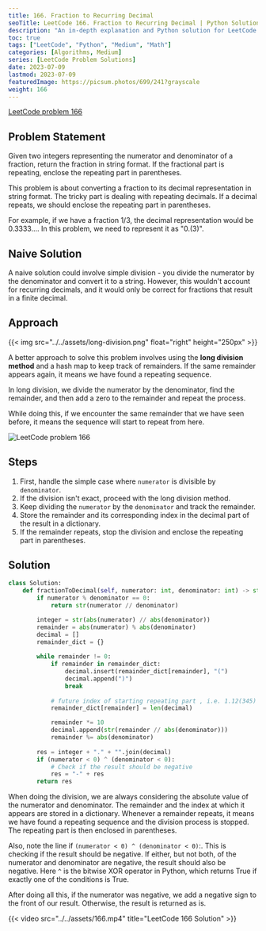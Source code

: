 ```yaml
---
title: 166. Fraction to Recurring Decimal
seoTitle: LeetCode 166. Fraction to Recurring Decimal | Python Solution and Explanation
description: "An in-depth explanation and Python solution for LeetCode problem 166: Fraction to Recurring Decimal"
toc: true
tags: ["LeetCode", "Python", "Medium", "Math"]
categories: [Algorithms, Medium]
series: [LeetCode Problem Solutions]
date: 2023-07-09
lastmod: 2023-07-09
featuredImage: https://picsum.photos/699/241?grayscale
weight: 166
---
```


[LeetCode problem 166](https://leetcode.com/problems/fraction-to-recurring-decimal/)

## Problem Statement

Given two integers representing the numerator and denominator of a fraction, return the fraction in string format. If the fractional part is repeating, enclose the repeating part in parentheses.

This problem is about converting a fraction to its decimal representation in string format. The tricky part is dealing with repeating decimals. If a decimal repeats, we should enclose the repeating part in parentheses.

For example, if we have a fraction 1/3, the decimal representation would be 0.3333.... In this problem, we need to represent it as "0.(3)".

## Naive Solution

A naive solution could involve simple division - you divide the numerator by the denominator and convert it to a string. However, this wouldn't account for recurring decimals, and it would only be correct for fractions that result in a finite decimal.

## Approach

{{< img src="../../assets/long-division.png" float="right" height="250px" >}}

A better approach to solve this problem involves using the **long division method** and a hash map to keep track of remainders. If the same remainder appears again, it means we have found a repeating sequence.

In long division, we divide the numerator by the denominator, find the remainder, and then add a zero to the remainder and repeat the process.

While doing this, if we encounter the same remainder that we have seen before, it means the sequence will start to repeat from here.

![LeetCode problem 166](../../assets/166.jpg)

## Steps

1. First, handle the simple case where `numerator` is divisible by `denominator`.
2. If the division isn't exact, proceed with the long division method.
3. Keep dividing the `numerator` by the `denominator` and track the remainder.
4. Store the remainder and its corresponding index in the decimal part of the result in a dictionary.
5. If the remainder repeats, stop the division and enclose the repeating part in parentheses.

## Solution

```python
class Solution:
    def fractionToDecimal(self, numerator: int, denominator: int) -> str:
        if numerator % denominator == 0:
            return str(numerator // denominator)

        integer = str(abs(numerator) // abs(denominator))
        remainder = abs(numerator) % abs(denominator)
        decimal = []
        remainder_dict = {}
        
        while remainder != 0:
            if remainder in remainder_dict:
                decimal.insert(remainder_dict[remainder], "(") 
                decimal.append(")")
                break
            
            # future index of starting repeating part , i.e. 1.12(345)
            remainder_dict[remainder] = len(decimal)

            remainder *= 10
            decimal.append(str(remainder // abs(denominator)))
            remainder %= abs(denominator)
        
        res = integer + "." + "".join(decimal)
        if (numerator < 0) ^ (denominator < 0): 
            # Check if the result should be negative
            res = "-" + res
        return res
```

When doing the division, we are always considering the absolute value of the numerator and denominator. The remainder and the index at which it appears are stored in a dictionary. Whenever a remainder repeats, it means we have found a repeating sequence and the division process is stopped. The repeating part is then enclosed in parentheses.

Also, note the line if `(numerator < 0) ^ (denominator < 0)`:. This is checking if the result should be negative. If either, but not both, of the numerator and denominator are negative, the result should also be negative. Here `^` is the bitwise XOR operator in Python, which returns True if exactly one of the conditions is True.

After doing all this, if the numerator was negative, we add a negative sign to the front of our result. Otherwise, the result is returned as is.

{{< video src="../../assets/166.mp4" title="LeetCode 166 Solution" >}}
